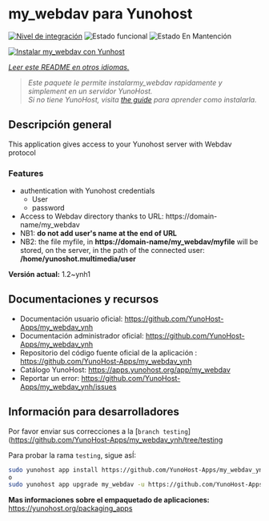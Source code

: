<!--
Este archivo README esta generado automaticamente<https://github.com/YunoHost/apps/tree/master/tools/readme_generator>
No se debe editar a mano.
-->

# my_webdav para Yunohost

[![Nivel de integración](https://dash.yunohost.org/integration/my_webdav.svg)](https://ci-apps.yunohost.org/ci/apps/my_webdav/) ![Estado funcional](https://ci-apps.yunohost.org/ci/badges/my_webdav.status.svg) ![Estado En Mantención](https://ci-apps.yunohost.org/ci/badges/my_webdav.maintain.svg)

[![Instalar my_webdav con Yunhost](https://install-app.yunohost.org/install-with-yunohost.svg)](https://install-app.yunohost.org/?app=my_webdav)

*[Leer este README en otros idiomas.](./ALL_README.md)*

> *Este paquete le permite instalarmy_webdav rapidamente y simplement en un servidor YunoHost.*  
> *Si no tiene YunoHost, visita [the guide](https://yunohost.org/install) para aprender como instalarla.*

## Descripción general

This application gives access to your Yunohost server with Webdav protocol

### Features

* authentication with Yunohost credentials
	* User
	* password
* Access to Webdav directory thanks to  URL: https://domain-name/my_webdav
* NB1: **do not add user's name at the end of URL**
* NB2: the file myfile, in  **https://domain-name/my_webdav/myfile**
will be stored, on the server, in the path of the connected user: **/home/yunoshot.multimedia/user**



**Versión actual:** 1.2~ynh1
## Documentaciones y recursos

- Documentación usuario oficial: <https://github.com/YunoHost-Apps/my_webdav_ynh>
- Documentación administrador oficial: <https://github.com/YunoHost-Apps/my_webdav_ynh>
- Repositorio del código fuente oficial de la aplicación : <https://github.com/YunoHost-Apps/my_webdav_ynh>
- Catálogo YunoHost: <https://apps.yunohost.org/app/my_webdav>
- Reportar un error: <https://github.com/YunoHost-Apps/my_webdav_ynh/issues>

## Información para desarrolladores

Por favor enviar sus correcciones a la [`branch testing`](https://github.com/YunoHost-Apps/my_webdav_ynh/tree/testing

Para probar la rama `testing`, sigue asÍ:

```bash
sudo yunohost app install https://github.com/YunoHost-Apps/my_webdav_ynh/tree/testing --debug
o
sudo yunohost app upgrade my_webdav -u https://github.com/YunoHost-Apps/my_webdav_ynh/tree/testing --debug
```

**Mas informaciones sobre el empaquetado de aplicaciones:** <https://yunohost.org/packaging_apps>
